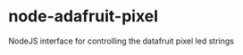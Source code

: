 node-adafruit-pixel
===================

NodeJS interface for controlling the datafruit pixel led strings